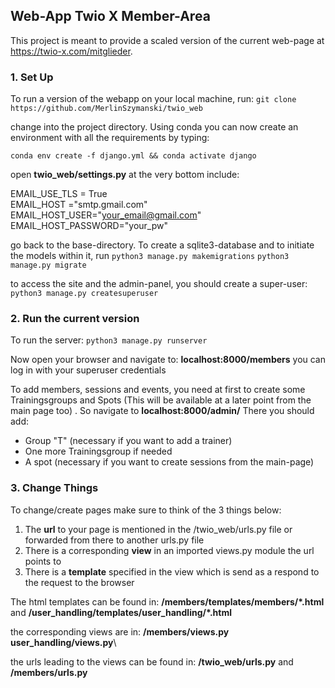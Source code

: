 ## Web-App Twio X Member-Area ##
This project is meant to provide a scaled version of the current web-page at https://twio-x.com/mitglieder.
### 1. Set Up ###
To run a version of the webapp on your local machine, run:
`git clone https://github.com/MerlinSzymanski/twio_web`

change into the project directory. Using conda you can now create an environment with all the requirements by typing: 

`conda env create -f django.yml &&
conda activate django`
 
 open **twio_web/settings.py**
 at the very bottom include:
 
EMAIL_USE_TLS = True\
EMAIL_HOST ="smtp.gmail.com"\
EMAIL_HOST_USER="your_email@gmail.com"\
EMAIL_HOST_PASSWORD="your_pw"

go back to the base-directory. To create a sqlite3-database and to initiate the models within it, run
`python3 manage.py makemigrations`
`python3 manage.py migrate`

to access the site and the admin-panel, you should create a super-user:
`python3 manage.py createsuperuser`

### 2. Run the current version ###
To run the server:
`python3 manage.py runserver`

Now open your browser and navigate to:
**localhost:8000/members**
you can log in with your superuser credentials

To add members, sessions and events, you need at first to create some Trainingsgroups and Spots (This will be available at a later point from the main page too) . So navigate to 
**localhost:8000/admin/**
There you should add:
- Group "T" (necessary if you want to add a trainer)
- One more Trainingsgroup if needed
- A spot (necessary if you want to create sessions from the main-page)

### 3. Change Things ###
To change/create pages make sure to think of the 3 things below:
1. The **url** to your page is mentioned in the /twio_web/urls.py file or forwarded from there to another urls.py file
2. There is a corresponding **view** in an imported views.py module the url points to
3. There is a **template** specified in the view which is send as a respond to the request to the browser

The html templates can be found in:
**/members/templates/members/*.html** and
**/user_handling/templates/user_handling/*.html**

the corresponding views are in:
**/members/views.py**\
**user_handling/views.py**\

the urls leading to the views can be found in:
**/twio_web/urls.py** and\
**/members/urls.py**
